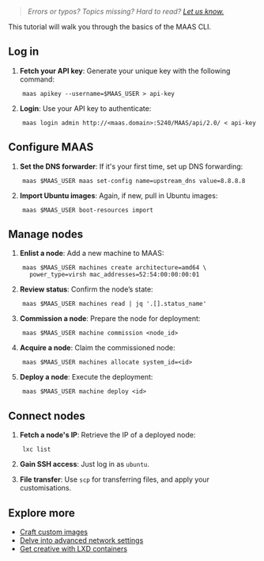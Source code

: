 > *Errors or typos? Topics missing? Hard to read? <a href="https://docs.google.com/forms/d/e/1FAIpQLScIt3ffetkaKW3gDv6FDk7CfUTNYP_HGmqQotSTtj2htKkVBw/viewform?usp=pp_url&entry.1739714854=https://maas.io/docs/try-out-the-maas-cli" target = "_blank">Let us know.</a>*

This tutorial will walk you through the basics of the MAAS CLI.

## Log in

1. **Fetch your API key**: Generate your unique key with the following command:

```nohighlight
    maas apikey --username=$MAAS_USER > api-key
```
   
2. **Login**: Use your API key to authenticate:

```nohighlight
    maas login admin http://<maas.domain>:5240/MAAS/api/2.0/ < api-key
```

## Configure MAAS

1. **Set the DNS forwarder**: If it's your first time, set up DNS forwarding:

```nohighlight
    maas $MAAS_USER maas set-config name=upstream_dns value=8.8.8.8
```

2. **Import Ubuntu images**: Again, if new, pull in Ubuntu images:

```nohighlight
    maas $MAAS_USER boot-resources import
```

## Manage nodes

1. **Enlist a node**: Add a new machine to MAAS:

```nohighlight
    maas $MAAS_USER machines create architecture=amd64 \
      power_type=virsh mac_addresses=52:54:00:00:00:01
```

2. **Review status**: Confirm the node’s state:

```nohighlight
    maas $MAAS_USER machines read | jq '.[].status_name' 
```

3. **Commission a node**: Prepare the node for deployment:

```nohighlight
    maas $MAAS_USER machine commission <node_id>
```

4. **Acquire a node**: Claim the commissioned node:

```nohighlight
    maas $MAAS_USER machines allocate system_id=<id>
```

5. **Deploy a node**: Execute the deployment:

```nohighlight
    maas $MAAS_USER machine deploy <id>
```

## Connect nodes

1. **Fetch a node's IP**: Retrieve the IP of a deployed node:

```nohighlight
    lxc list
```

2. **Gain SSH access**: Just log in as `ubuntu`.

3. **File transfer**: Use `scp` for transferring files, and apply your customisations.

## Explore more

- [Craft custom images](/t/tutorial-creating-custom-images/6102)
- [Delve into advanced network settings](/t/how-to-connect-maas-networks/5164)
- [Get creative with LXD containers](/t/how-to-set-up-external-lxd/5208)